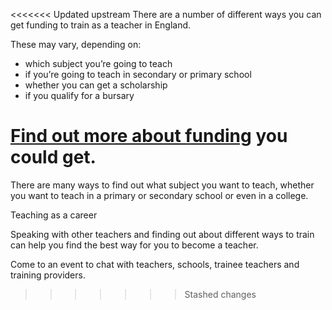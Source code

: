 <<<<<<< Updated upstream
There are a number of different ways you can get funding to train as a teacher in England.

These may vary, depending on:

* which subject you’re going to teach
* if you’re going to teach in secondary or primary school
* whether you can get a scholarship
* if you qualify for a bursary

[Find out more about funding](/funding-your-training) you could get.
=======
There are many ways to find out what subject you want to teach, whether you want to teach in a primary or secondary school or even in a college. 

Teaching as a career

Speaking with other teachers and finding out about different ways to train can help you find the best way for you to become a teacher. 

Come to an event to chat with teachers, schools, trainee teachers and training providers. 
>>>>>>> Stashed changes
